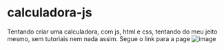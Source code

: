 # calculadora-js
Tentando criar uma calculadora, com js, html e css, tentando do meu jeito mesmo, sem tutoriais nem nada assim. Segue o link para a page 
![![image](https://user-images.githubusercontent.com/72894238/155225380-d0fee90a-a9c9-47de-98e7-3c837d9a6d78.png)](https://artur906.github.io/calculadora-js/)

